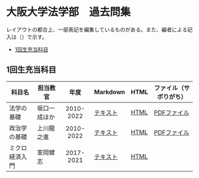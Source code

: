 # 大阪大学法学部　過去問集

レイアウトの都合上、一部表記を編集しているものがある。また、編者による記入は〔〕で示す。

- [1回生充当科目](#1回生充当科目)

## 1回生充当科目

|科目名|担当教官|年度|Markdown|HTML|ファイル（サボりがち）|
|-|-|:-:|-|-|-|
|法学の基礎|坂口一成ほか|2010-2022|[テキスト](/pages/year1_freshman/law_basis.md)|[HTML](/pages/year1_freshman/law_basis.html)|[PDFファイル](/kakomon/year1_freshman/law_basis_2016-2022.pdf)|
|政治学の基礎|上川龍之進|2010-2022|[テキスト](/pages/year1_freshman/politic_basis.md)|[HTML](/pages/year1_freshman/politic_basis.html)|[PDFファイル](/kakomon/year1_freshman/politic_basis_2010-2022.pdf)|
|ミクロ経済入門|室岡健志|2017-2021|[テキスト](/pages/year1_freshman/micro_primer.md)|[HTML](/pages/year1_freshman/micro_primer.html) |
